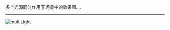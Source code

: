 
多个光源同时作用于场景中的效果图....

------

![multiLight](https://img3.doubanio.com/view/photo/photo/public/p2370243021.jpg)
